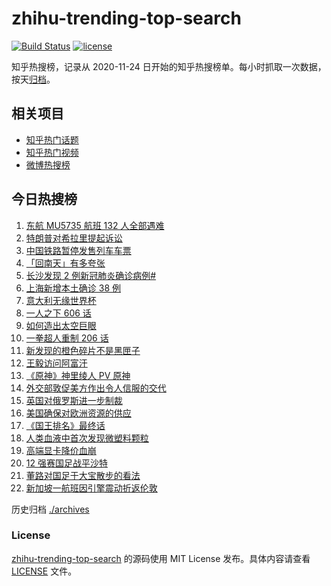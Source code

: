 # zhihu-trending-top-search

[![Build Status](https://github.com/justjavac/zhihu-trending-top-search/workflows/ci/badge.svg?branch=main)](https://github.com/justjavac/zhihu-trending-top-search/actions)
[![license](https://img.shields.io/github/license/justjavac/zhihu-trending-top-search)](https://github.com/justjavac/zhihu-trending-top-search/blob/main/LICENSE)

知乎热搜榜，记录从 2020-11-24 日开始的知乎热搜榜单。每小时抓取一次数据，按天[归档](./archives)。

## 相关项目

- [知乎热门话题](https://github.com/justjavac/zhihu-trending-hot-questions)
- [知乎热门视频](https://github.com/justjavac/zhihu-trending-hot-video)
- [微博热搜榜](https://github.com/justjavac/weibo-trending-hot-search)

## 今日热搜榜

<!-- BEGIN -->
<!-- 最后更新时间 Sun Mar 27 2022 04:14:41 GMT+0800 (China Standard Time) -->

1. [东航 MU5735 航班 132 人全部遇难](https://www.zhihu.com/search?q=东航)
1. [特朗普对希拉里提起诉讼](https://www.zhihu.com/search?q=特朗普对希拉里提起诉讼)
1. [中国铁路暂停发售列车车票](https://www.zhihu.com/search?q=暂停发售车票)
1. [「回南天」有多夸张](https://www.zhihu.com/search?q=回南天)
1. [长沙发现 2 例新冠肺炎确诊病例#](https://www.zhihu.com/search?q=长沙新冠)
1. [上海新增本土确诊 38 例](https://www.zhihu.com/search?q=上海新增)
1. [意大利无缘世界杯](https://www.zhihu.com/search?q=意大利无缘世界杯)
1. [一人之下 606 话](https://www.zhihu.com/search?q=一人之下)
1. [如何造出太空巨眼](https://www.zhihu.com/search?q=未来中国)
1. [一拳超人重制 206 话](https://www.zhihu.com/search?q=一拳超人)
1. [新发现的橙色碎片不是黑匣子](https://www.zhihu.com/search?q=黑匣子)
1. [王毅访问阿富汗](https://www.zhihu.com/search?q=王毅访问阿富汗)
1. [《原神》神里绫人 PV 原神](https://www.zhihu.com/search?q=原神)
1. [外交部敦促美方作出令人信服的交代](https://www.zhihu.com/search?q=外交部敦促美方)
1. [英国对俄罗斯进一步制裁](https://www.zhihu.com/search?q=英国对俄罗斯进一步制裁)
1. [美国确保对欧洲资源的供应](https://www.zhihu.com/search?q=美国供应)
1. [《国王排名》最终话](https://www.zhihu.com/search?q=国王排名)
1. [人类血液中首次发现微塑料颗粒](https://www.zhihu.com/search?q=微塑料)
1. [高端显卡降价血崩](https://www.zhihu.com/search?q=显卡降价)
1. [12 强赛国足战平沙特](https://www.zhihu.com/search?q=国足)
1. [董路对国足于大宝散步的看法](https://www.zhihu.com/search?q=董路)
1. [新加坡一航班因引擎震动折返伦敦](https://www.zhihu.com/search?q=新加坡航班)

<!-- END -->

历史归档 [./archives](./archives)

### License

[zhihu-trending-top-search](https://github.com/justjavac/zhihu-trending-top-search)
的源码使用 MIT License 发布。具体内容请查看 [LICENSE](./LICENSE) 文件。
